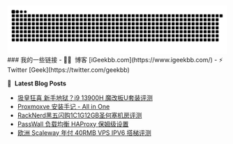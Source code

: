 <picture>
  <source media="(prefers-color-scheme: dark)" srcset="https://raw.githubusercontent.com/DevJayson/DevJayson/output/github-contribution-grid-snake-dark.svg">
  <source media="(prefers-color-scheme: light)" srcset="https://raw.githubusercontent.com/DevJayson/DevJayson/output/github-contribution-grid-snake.svg">
  <img alt="github contribution grid snake animation" src="https://raw.githubusercontent.com/DevJayson/DevJayson/output/github-contribution-grid-snake.svg">
</picture>
### 我的一些链接
- 👨‍💻 &nbsp;博客 [iGeekbb.com](https://www.igeekbb.com/)
- ⚡ &nbsp; Twitter [Geek](https://twitter.com/geekbb)


📕 &nbsp;**Latest Blog Posts**
<!-- BLOG-POST-LIST:START -->
- [圾皇狂喜 新手地狱？i9 13900H 魔改板U套装评测](http://example.com/2024/01/02/13900h/)
- [Proxmoxve 安装手记 - All in One](http://example.com/2023/11/29/proxmoxve/)
- [RackNerd黑五闪购1C1G12GB圣何塞机房评测](http://example.com/2023/11/25/racknerd/)
- [PassWall 负载均衡 HAProxy 保姆级设置](http://example.com/2023/10/18/passwall-haproxy/)
- [欧洲 Scaleway 年付 40RMB VPS IPV6 搭梯评测](http://example.com/2023/10/06/Scaleway/)
<!-- BLOG-POST-LIST:END -->
<!--
**igeekbb/igeekbb** is a ✨ _special_ ✨ repository because its `README.md` (this file) appears on your GitHub profile.

Here are some ideas to get you started:

- 🔭 I’m currently working on ...
- 🌱 I’m currently learning ...
- 👯 I’m looking to collaborate on ...
- 🤔 I’m looking for help with ...
- 💬 Ask me about ...
- 📫 How to reach me: ...
- 😄 Pronouns: ...
- ⚡ Fun fact: ...
-->
